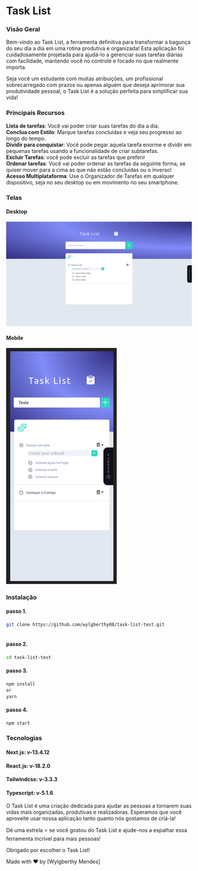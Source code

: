 
# Task List

### Visão Geral
Bem-vindo ao Task List, a ferramenta definitiva para transformar a bagunça do seu dia a dia em uma rotina produtiva e organizada! Esta aplicação foi cuidadosamente projetada para ajudá-lo a gerenciar suas tarefas diárias com facilidade, mantendo você no controle e focado no que realmente importa.

Seja você um estudante com muitas atribuições, um profissional sobrecarregado com prazos ou apenas alguém que deseja aprimorar sua produtividade pessoal, o Task List é a solução perfeita para simplificar sua vida!

### Principais Recursos
**Lista de tarefas**: Você vai poder criar suas tarefas do dia a dia. <br>
**Conclua com Estilo**: Marque tarefas concluídas e veja seu progresso ao longo do tempo.<br>
**Dividir para conquistar**: Você pode pegar aquela tarefa enorme e dividir em pequenas tarefas usando a funcionalidade de criar subtarefas. <br>
**Excluir Tarefas**: você pode excluir as tarefas que preferir <br>
**Ordenar tarefas**: Você vai poder ordenar as tarefas da seguinte forma, se quiser mover para a cima as que não estão concluidas ou o inverso! <br>
**Acesso Multiplataforma**: Use o Organizador de Tarefas em qualquer dispositivo, seja no seu desktop ou em movimento no seu smartphone.

### Telas
 #### Desktop
 ![Alt text](https://raw.githubusercontent.com/wylgberthy08/task-list-test/main/screens/desktop.png)
  #### Mobile
 ![Alt text](https://raw.githubusercontent.com/wylgberthy08/task-list-test/main/screens/mobile.png)
   

### Instalação

#### passo 1.
```bash
git clone https://github.com/wylgberthy08/task-list-test.git
 
```
#### passo 2.
```bash
cd task-list-test
```
#### passo 3.
```bash
npm install
or
yarn
```
#### passo 4.
```bash
npm start

```
### Tecnologias
#### Next.js: v-13.4.12
#### React.js: v-18.2.0
#### Tailwindcss: v-3.3.3
#### Typescript: v-5.1.6

O Task List é uma criação dedicada para ajudar as pessoas a tornarem suas vidas mais organizadas, produtivas e realizadoras. Esperamos que você aproveite usar nossa aplicação tanto quanto nós gostamos de criá-la!

Dê uma estrela ⭐️ se você gostou do Task List e ajude-nos a espalhar essa ferramenta incrível para mais pessoas!

Obrigado por escolher o Task List!

Made with ❤️ by [Wylgberthy Mendes]


